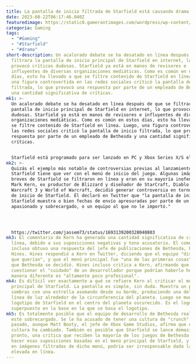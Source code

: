 ```yaml
---
title: La pantalla de inicio filtrada de Starfield está causando drama.
date: 2023-08-22T06:17:46.040Z
featuredimage: https://static0.gamerantimages.com/wordpress/wp-content/uploads/2023/08/starfield-main-menu-screen-discourse.jpg?q=50&fit=contain&w=1140&h=&dpr=1.5
categoria: Gaming
tags:
  - "#Gaming"
  - "#Starfield"
  - "#drama"
short-description: Un acalorado debate se ha desatado en línea después de que se
  filtrara la pantalla de inicio principal de Starfield en internet, lo que
  provocó críticas dudosas. Starfield ya está en manos de revisores e
  influyentes de diversas organizaciones mediáticas. Como es común en estos
  días, esto ha llevado a que se filtre contenido de Starfield en línea. Luego,
  una figura controvertida en las redes sociales criticó la pantalla de inicio
  filtrada, lo que provocó una respuesta por parte de un empleado de Bethesda y
  una cantidad significativa de críticas.
mk1: >-
  Un acalorado debate se ha desatado en línea después de que se filtrara la
  pantalla de inicio principal de Starfield en internet, lo que provocó críticas
  dudosas. Starfield ya está en manos de revisores e influyentes de diversas
  organizaciones mediáticas. Como es común en estos días, esto ha llevado a que
  se filtre contenido de Starfield en línea. Luego, una figura controvertida en
  las redes sociales criticó la pantalla de inicio filtrada, lo que provocó una
  respuesta por parte de un empleado de Bethesda y una cantidad significativa de
  críticas.


  Starfield está programado para ser lanzado en PC y Xbox Series X/S el 6 de septiembre. Los proyectos de Bethesda Game Studios siempre parecen estar rodeados de cierta controversia, pero Starfield se está lanzando en un ambiente mucho más ácido. Donde ya hay bromas sobre la falta de pulido en los juegos de Bethesda en el lanzamiento, también hay sentimientos negativos en torno a la exclusividad de Starfield en las consolas Xbox. El resultado es que Starfield se ha convertido en un objetivo para internautas con intenciones menos que bien intencionadas que intentan iniciar controversias.
mk2: >-
  Quizás el ejemplo más notable de controversias previas al lanzamiento de
  Starfield tiene que ver con el menú de inicio del juego. Algunas imágenes
  breves de Starfield se filtraron en línea y eran en su mayoría inofensivas.
  Mark Kern, ex productor de Blizzard y diseñador de StarCraft, Diablo 2,
  Warcraft 3 y World of Warcraft, decidió generar controversia en torno al menú
  de inicio de Starfield. Él declaró en Twitter que "la pantalla de inicio de
  Starfield muestra o bien fechas de envío apresuradas por parte de un equipo
  apasionado y sobrecargado, o un equipo al que no le importó."




  https://twitter.com/jassem73/status/1693139200328040803
mk3: El comentario de Kern ha generado una cantidad significativa de críticas en
  línea, debido a sus suposiciones negativas y tono acusatorio. El comentario
  incluso obtuvo una respuesta del jefe de publicaciones de Bethesda, Pete
  Hines. Hines respondió a Kern en Twitter, diciendo que el equipo "diseñó lo
  que querían", y que el menú principal fue "una de las primeras cosas" en las
  que Bethesda se decidió. Hines incluso critica a Kern, afirmando que
  cuestionar el "cuidado" de un desarrollador porque podrían haberlo hecho de
  manera diferente es "altamente poco profesional".
mk4: Es difícil ver exactamente a qué se refiere Kern al criticar el menú
  principal de Starfield. La pantalla es simple, sin duda. Muestra un planeta en
  sombras con una estrella asomando desde su borde, produciendo una delgada
  línea de luz alrededor de la circunferencia del planeta. Luego se muestra el
  logotipo de Starfield en el centro del planeta oscurecido. Es el logotipo
  superpuesto en la base en la que se basa el logotipo.
mk5: Es totalmente posible que el equipo de desarrollo de Bethesda realmente
  esté sobrecargado. Se le ha acusado de tener una cultura de "crunch" en el
  pasado, aunque Matt Booty, el jefe de Xbox Game Studios, afirma que esa
  cultura ha cambiado. También es posible que Starfield se lance demasiado
  pronto, una crítica que reciben la mayoría de los juegos de Bethesda. Pero
  hacer esas suposiciones basadas en el menú principal de Starfield, y más aún
  en imágenes filtradas de dicho menú, podría ser irresponsable dada la tensión
  elevada en línea.
---
```

